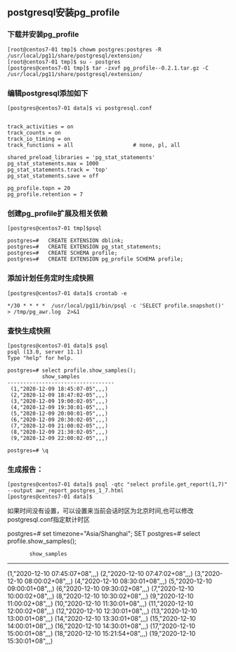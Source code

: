 ## postgresql安装pg_profile

### 下载并安装pg_profile

```
[root@centos7-01 tmp]$ chowm postgres:postgres -R /usr/local/pg11/share/postgresql/extension/
[root@centos7-01 tmp]$ su - postgres
[postgres@centos7-01 tmp]$ tar -zxvf pg_profile--0.2.1.tar.gz -C /usr/local/pg11/share/postgresql/extension/
```

### 编辑postgresql添加如下

```
[postgres@centos7-01 data]$ vi postgresql.conf


track_activities = on
track_counts = on
track_io_timing = on
track_functions = all                   # none, pl, all

shared_preload_libraries = 'pg_stat_statements'
pg_stat_statements.max = 1000
pg_stat_statements.track = 'top'
pg_stat_statements.save = off

pg_profile.topn = 20
pg_profile.retention = 7
```

### 创建pg_profile扩展及相关依赖

```
[postgres@centos7-01 tmp]$psql

postgres=#   CREATE EXTENSION dblink;
postgres=#   CREATE EXTENSION pg_stat_statements;
postgres=#   CREATE SCHEMA profile;
postgres=#   CREATE EXTENSION pg_profile SCHEMA profile;
```

### 添加计划任务定时生成快照

```
[postgres@centos7-01 data]$ crontab -e

*/30 * * * *  /usr/local/pg11/bin/psql -c 'SELECT profile.snapshot()' > /tmp/pg_awr.log  2>&1
```

### 查快生成快照

```
[postgres@centos7-01 data]$ psql 
psql (13.0, server 11.1)
Type "help" for help.

postgres=# select profile.show_samples();
           show_samples           
----------------------------------
 (1,"2020-12-09 18:45:07-05",,,)
 (2,"2020-12-09 18:47:02-05",,,)
 (3,"2020-12-09 19:00:02-05",,,)
 (4,"2020-12-09 19:30:01-05",,,)
 (5,"2020-12-09 20:00:01-05",,,)
 (6,"2020-12-09 20:30:02-05",,,)
 (7,"2020-12-09 21:00:02-05",,,)
 (8,"2020-12-09 21:30:02-05",,,)
 (9,"2020-12-09 22:00:02-05",,,)

postgres=# \q
```

### 生成报告：

```
[postgres@centos7-01 data]$ psql -qtc "select profile.get_report(1,7)"  --output awr_report_postgres_1_7.html
[postgres@centos7-01 data]$ 
```

如果时间没有设置，可以设置来当前会话时区为北京时间,也可以修改postgresql.conf指定默计时区

postgres=# set timezone="Asia/Shanghai";
SET
postgres=# select profile.show_samples();

```
       show_samples           
```

------

(1,"2020-12-10 07:45:07+08",,,)
(2,"2020-12-10 07:47:02+08",,,)
(3,"2020-12-10 08:00:02+08",,,)
(4,"2020-12-10 08:30:01+08",,,)
(5,"2020-12-10 09:00:01+08",,,)
(6,"2020-12-10 09:30:02+08",,,)
(7,"2020-12-10 10:00:02+08",,,)
(8,"2020-12-10 10:30:02+08",,,)
(9,"2020-12-10 11:00:02+08",,,)
(10,"2020-12-10 11:30:01+08",,,)
(11,"2020-12-10 12:00:02+08",,,)
(12,"2020-12-10 12:30:01+08",,,)
(13,"2020-12-10 13:00:01+08",,,)
(14,"2020-12-10 13:30:01+08",,,)
(15,"2020-12-10 14:00:01+08",,,)
(16,"2020-12-10 14:30:01+08",,,)
(17,"2020-12-10 15:00:01+08",,,)
(18,"2020-12-10 15:21:54+08",,,)
(19,"2020-12-10 15:30:01+08",,,)